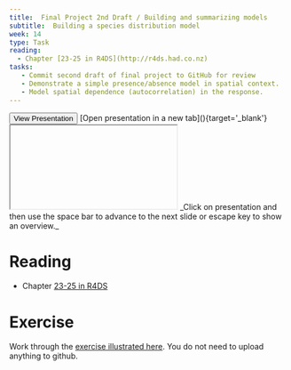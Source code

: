 ```yaml
---
title:  Final Project 2nd Draft / Building and summarizing models 
subtitle:  Building a species distribution model
week: 14
type: Task
reading:
  - Chapter [23-25 in R4DS](http://r4ds.had.co.nz)
tasks:
   - Commit second draft of final project to GitHub for review
   - Demonstrate a simple presence/absence model in spatial context. 
   - Model spatial dependence (autocorrelation) in the response. 
---
```





<div class='extraswell'>
  <button data-toggle='collapse' class='btn btn-link' data-target='#pres'>View Presentation </button>      [Open presentation in a new tab](){target='_blank'}
<div id='pres' class='collapse'>
<div class='embed-responsive embed-responsive-16by9'>
  <iframe class='embed-responsive-item' src='' allowfullscreen></iframe>
  _Click on presentation and then use the space bar to advance to the next slide
   or escape key to show an overview._
</div>
</div>
</div>


# Reading

- Chapter [23-25 in R4DS](http://r4ds.had.co.nz)

# Exercise

Work through the [exercise illustrated here](13_SDM_Exercise.html).  You do not need to upload anything to github.
